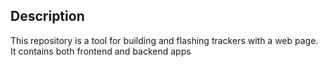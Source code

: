 
## Description

This repository is a tool for building and flashing trackers with a web page.
It contains both frontend and backend apps
